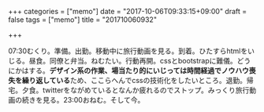+++
categories = ["memo"]
date = "2017-10-06T09:33:15+09:00"
draft = false
tags = ["memo"]
title = "201710060932"

+++

07:30むくり。準備。出勤。移動中に旅行動画を見る。到着。ひたすらhtmlをいじる。昼食。同僚と弁当。ねむたい。行動再開。cssとbootstrapに難儀。どうにかはする。**デザイン系の作業、場当たり的にいじっては時間経過でノウハウ喪失を繰り返している**ため、ここらへんでcssの技術化をしたいところ。退勤。帰宅。夕食。twitterをながめているとなんか疲れるのでストップ。みっくり旅行動画の続きを見る。23:00おねむ。そして今。
